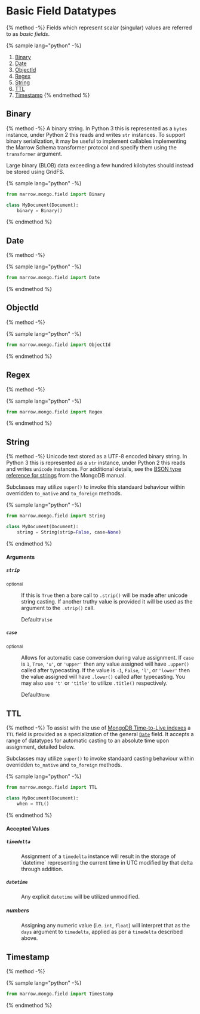 # Basic Field Datatypes

{% method -%}
Fields which represent scalar (singular) values are referred to as _basic fields_.

{% sample lang="python" -%}
1. [Binary](#binary)
2. [Date](#date)
3. [ObjectId](#objectid)
4. [Regex](#regex)
5. [String](#string)
6. [TTL](#ttl)
7. [Timestamp](#timestamp)
{% endmethod %}


## Binary

{% method -%}
A binary string. In Python 3 this is represented as a `bytes` instance, under Python 2 this reads and writes `str` instances. To support binary serialization, it may be useful to implement callables implementing the Marrow Schema transformer protocol and specify them using the `transformer` argument.

Large binary (BLOB) data exceeding a few hundred kilobytes should instead be stored using GridFS.

{% sample lang="python" -%}
```python
from marrow.mongo.field import Binary

class MyDocument(Document):
	binary = Binary()
```
{% endmethod %}


## Date

{% method -%}


{% sample lang="python" -%}
```python
from marrow.mongo.field import Date
```
{% endmethod %}


## ObjectId

{% method -%}


{% sample lang="python" -%}
```python
from marrow.mongo.field import ObjectId
```
{% endmethod %}


## Regex

{% method -%}


{% sample lang="python" -%}
```python
from marrow.mongo.field import Regex
```
{% endmethod %}


## String

{% method -%}
Unicode text stored as a UTF-8 encoded binary string. In Python 3 this is represented as a `str` instance, under Python 2 this reads and writes `unicode` instances. For additional details, see the [BSON type reference for strings](https://docs.mongodb.com/manual/reference/bson-types/#string) from the MongoDB manual.

Subclasses may utilize `super()` to invoke this standaard behaviour within overridden `to_native` and `to_foreign` methods.

{% sample lang="python" -%}
```python
from marrow.mongo.field import String

class MyDocument(Document):
	string = String(strip=False, case=None)
```
{% endmethod %}

#### Arguments

<dl>
	<dt>
		<h5 id="string-argument-strip"><code>strip</code></h5>
		<small>optional</small>
	</dt><dd>
		<p>
			If this is <code>True</code> then a bare call to <code>.strip()</code> will be made after unicode string casting. If another truthy value is provided it will be used as the argument to the <code>.strip()</code> call.
		</p>
		<p>
			<label>Default</label><code>False</code>
		</p>
	</dd>
	<dt>
		<h5 id="string-argument-case"><code>case</code></h5>
		<small>optional</small>
	</dt><dd>
		<p>
			Allows for automatic case conversion during value assignment. If <code>case</code> is <code>1</code>, <code>True</code>, <code>'u'</code>, or <code>'upper'</code> then any value assigned will have <code>.upper()</code> called after typecasting. If the value is <code>-1</code>, <code>False</code>, <code>'l'</code>, or <code>'lower'</code> then the value assigned will have <code>.lower()</code> called after typecasting. You may also use <code>'t'</code> or <code>'title'</code> to utilize <code>.title()</code> respectively.
		</p>
		<p>
			<label>Default</label><code>None</code>
		</p>
	</dd>
</dl>


## TTL

{% method -%}
To assist with the use of [MongoDB Time-to-Live indexes]() a `TTL` field is provided as a specialization of the general [`Date`](#date) field. It accepts a range of datatypes for automatic casting to an absolute time upon assignment, detailed below.

Subclasses may utilize `super()` to invoke standaard casting behaviour within overridden `to_native` and `to_foreign` methods.

{% sample lang="python" -%}
```python
from marrow.mongo.field import TTL

class MyDocument(Document):
	when = TTL()
```
{% endmethod %}

#### Accepted Values

<dl>
	<dt>
		<h5 id="ttl-value-timedelta"><code>timedelta</code></h5>
	</dt><dd>
		<p>
			Assignment of a <code>timedelta</code> instance will result in the storage of `datetime` representing the current time in UTC modified by that delta through addition.
		</p>
	</dd>
	<dt>
		<h5 id="ttl-value-datetime"><code>datetime</code></h5>
	</dt><dd>
		<p>
			Any explicit <code>datetime</code> will be utilized unmodified.
		</p>
	</dd>
	<dt>
		<h5 id="ttl-value-number">numbers</h5>
	</dt><dd>
		<p>
			Assigning any numeric value (i.e. <code>int</code>, <code>float</code>) will interpret that as the <code>days</code> argument to <code>timedelta</code>, applied as per a <code>timedelta</code> described above.
		</p>
	</dd>
</dl>


## Timestamp

{% method -%}


{% sample lang="python" -%}
```python
from marrow.mongo.field import Timestamp
```
{% endmethod %}
